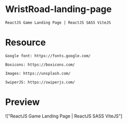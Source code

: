 # WristRoad-landing-page

    ReactJS Game Landing Page | ReactJS SASS ViteJS


# Resource

    Google font: https://fonts.google.com/

    Boxicons: https://boxicons.com/

    Images: https://unsplash.com/

    SwiperJS: https://swiperjs.com/

# Preview

!["ReactJS Game Landing Page | ReactJS SASS ViteJS"]